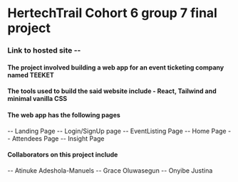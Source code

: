 # HertechTrail Cohort 6 group 7 final project

### Link to hosted site --

#### The project involved building a web app for an event ticketing company named TEEKET

#### The tools used to build the said website include - React, Tailwind and minimal vanilla CSS

#### The web app has the following pages 
-- Landing Page
-- Login/SignUp page
-- EventListing Page
-- Home Page
-- Attendees Page
-- Insight Page

#### Collaborators on this project include
-- Atinuke Adeshola-Manuels
-- Grace Oluwasegun
-- Onyibe Justina
